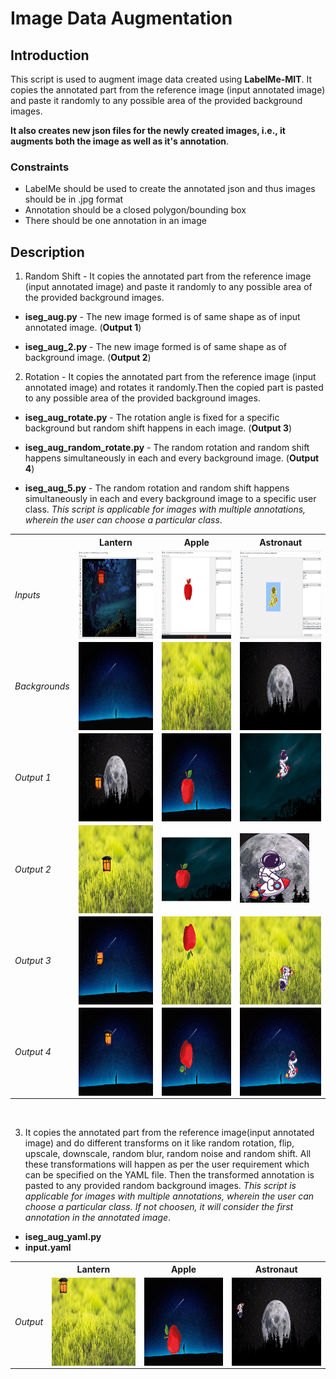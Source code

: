 # Image Data Augmentation

## Introduction

This script is used to augment image data created using **LabelMe-MIT**. It copies the annotated part from the reference image (input annotated image) and paste it randomly to any possible area of the provided background images.

 **It also creates new json files for the newly created images, i.e., it augments both the image as well as it's annotation**.

### Constraints

- LabelMe should be used to create the annotated json and thus images should be in .jpg format
- Annotation should be a closed polygon/bounding box  
- There should be one annotation in an image

## Description

1. Random Shift - It copies the annotated part from the reference image (input annotated image) and paste it randomly to any possible area of the provided background images. 

- **iseg_aug.py** - The new image formed is of same shape as of input annotated image. (**Output 1**)

- **iseg_aug_2.py** - The new image formed is of same shape as of background image. (**Output 2**)
  
2. Rotation - It copies the annotated part from the reference image (input annotated image) and rotates it randomly.Then the copied part is pasted to any possible area of the provided background images.

- **iseg_aug_rotate.py** - The rotation angle is fixed for a specific background but random shift happens in each image. (**Output 3**)
 
- **iseg_aug_random_rotate.py** - The random rotation and random shift happens simultaneously in each and every background image. (**Output 4**)

- **iseg_aug_5.py** - The random rotation and random shift happens simultaneously in each and every background image to a specific user class. *This script is applicable for images with multiple annotations, wherein the user can choose a particular class*.

<table>

<tr>
<th>&nbsp;</th>
<th>Lantern</th>
<th>Apple</th>
<th>Astronaut</th>
</tr>

<!-- Line 1: Inputs -->
<tr>
<td><em>Inputs</em></td>
<td><img align="left" width="250px"  height = "141px" src="https://github.com/ParulParima/LabelMe-Image-Data-Augment-/blob/main/Images/1.png?raw=true" /></td>
<td><img align="left" width="250px" height = "141px" src="https://github.com/ParulParima/LabelMe-Image-Data-Augment-/blob/main/Images/2.png?raw=true" /></td>
<td><img align="left" width="250px" height = "141px" src="https://github.com/ParulParima/LabelMe-Image-Data-Augment-/blob/master/Images/3.png?raw=true"/></td>
</tr>

<!-- Line 2: Backgrounds -->
<tr>
<td><em>Backgrounds</em></td>
<td><img align="left" width="250px" height="141px" src="https://github.com/ParulParima/LabelMe-Image-Data-Augment-/blob/master/background_images/b1.jpg?raw=true" /></td>
<td><img align="left" width="250px" height="141px" src="https://github.com/ParulParima/LabelMe-Image-Data-Augment-/blob/master/background_images/b2.jpg?raw=true" /></td>
<td><img align="left" width="250px" height="141px" src="https://github.com/ParulParima/LabelMe-Image-Data-Augment-/blob/master/background_images/b3.jpg?raw=true" /></td>
</tr>

<!-- Line 3: Output 1 -->
<tr>
<td><em>Output 1</em></td>
<td><img align="left" width="250px" height="141px" src="https://github.com/ParulParima/LabelMe-Image-Data-Augment-/blob/master/Gifs/Bg_Img_Lantern_33.gif?raw=true"/></td>
<td><img align="left" width="250px" height="141px" src="https://github.com/ParulParima/LabelMe-Image-Data-Augment-/blob/master/Gifs/Bg_Img_Apple_33.gif?raw=true"/></td>
<td><img align="left" width="250px" height="141px" src="https://github.com/ParulParima/LabelMe-Image-Data-Augment-/blob/master/Gifs/Bg_Img_Astronaut_33.gif?raw=true"/></td>
</tr>

<!-- Line 4: Output 2 -->
<tr>
<td><em>Output 2</em></td>
<td><img align="left" width="250px" height="141px" src="https://github.com/ParulParima/LabelMe-Image-Data-Augment-/blob/master/Gifs/Anno_Img_Lantern_33.gif?raw=true"/></td>
<td><img align="left" width="250px" height="141px" src="https://github.com/ParulParima/LabelMe-Image-Data-Augment-/blob/master/Gifs/Anno_Img_Apple_33.gif?raw=true"/></td>
<td><img align="centre" src="https://github.com/ParulParima/LabelMe-Image-Data-Augment-/blob/master/Gifs/Anno_Img_Astronaut_33.gif?raw=true"/></td>
</tr>

<!-- Line 5: Output 3 -->
<tr>
<td><em>Output 3</em></td>
<td><img align="left" width="250px" height="141px" src="https://github.com/ParulParima/LabelMe-Image-Data-Augment-/blob/master/Gifs/Rotation_Lantern_33.gif?raw=true"/></td>
<td><img align="left" width="250px" height="141px" src="https://github.com/ParulParima/LabelMe-Image-Data-Augment-/blob/master/Gifs/Rotation_Apple_33.gif?raw=true"/></td>
<td><img align="left" width="250px" height="141px" src="https://github.com/ParulParima/LabelMe-Image-Data-Augment-/blob/master/Gifs/Rotation_Astronaut_33.gif?raw=true"/></td>
</tr>

<!-- Line 6: Output 4 -->
<tr>
<td><em>Output 4</em></td>
<td><img align="left" width="250px" height="141px" src="https://github.com/ParulParima/LabelMe-Image-Data-Augment-/blob/master/Gifs/Random_Rotation_Lantern_33.gif?raw=true"/></td>
<td><img align="left" width="250px" height="141px" src="https://github.com/ParulParima/LabelMe-Image-Data-Augment-/blob/master/Gifs/Random_Rotation_Apple_33.gif?raw=true"/></td>
<td><img align="left" width="250px" height="141px" src="https://github.com/ParulParima/LabelMe-Image-Data-Augment-/blob/master/Gifs/Random_Rotation_Astronaut_33.gif?raw=true"/></td>
</tr>

</table>

<p>&nbsp;</p>

3. It copies the annotated part from the reference image(input annotated image) and do different transforms on it like random rotation, flip, upscale, downscale, random blur, random noise and random shift. All these transformations will happen as per the user requirement which can be specified on the YAML file. Then the transformed annotation is pasted to any provided random background images.
*This script is applicable for images with multiple annotations, wherein the user can choose a particular class. If not choosen, it will consider the first annotation in the annotated image*.  
- **iseg_aug_yaml.py** 
- **input.yaml** 
   

<table>

<tr>
<th>&nbsp;</th>
<th>Lantern</th>
<th>Apple</th>
<th>Astronaut</th>
</tr>
<!-- Line 1: Output -->
<tr>
<td><em>Output</em></td>
<td><img align="left" width="250px" height="141px" src="https://github.com/ParulParima/LabelMe-Image-Data-Augment-/blob/main/Gifs/YLantern_33.gif?raw=true"/></td>
<td><img align="left" width="250px" height="141px" src="https://github.com/ParulParima/LabelMe-Image-Data-Augment-/blob/main/Gifs/YApple_33.gif?raw=true"/></td>
<td><img align="left" width="250px" height="141px" src="https://github.com/ParulParima/LabelMe-Image-Data-Augment-/blob/main/Gifs/YAstronaut_33.gif?raw=true"/></td>
</tr>
</table>
